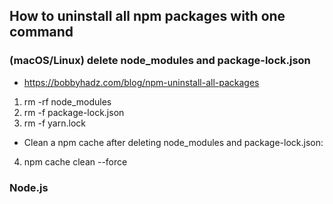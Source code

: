 ## How to uninstall all npm packages with one command
### (macOS/Linux) delete node_modules and package-lock.json
- https://bobbyhadz.com/blog/npm-uninstall-all-packages

1. rm -rf node_modules
2. rm -f package-lock.json
3. rm -f yarn.lock
- Clean a npm cache after deleting node_modules and package-lock.json:
4. npm cache clean --force


### Node.js 